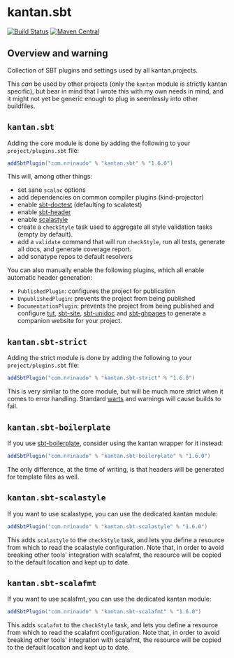 # kantan.sbt

[![Build Status](https://travis-ci.org/nrinaudo/kantan.sbt.svg?branch=master)](https://travis-ci.org/nrinaudo/kantan.sbt)
[![Maven Central](https://maven-badges.herokuapp.com/maven-central/com.nrinaudo/kantan.sbt/badge.svg)](https://maven-badges.herokuapp.com/maven-central/com.nrinaudo/kantan.sbt)

## Overview and warning
Collection of SBT plugins and settings used by all kantan.projects.

This _can_ be used by other projects (only the `kantan` module is strictly kantan specific), but bear in mind that I wrote this with
my own needs in mind, and it might not yet be generic enough to plug in seemlessly into other buildfiles.

## `kantan.sbt`

Adding the core module is done by adding the following to your `project/plugins.sbt` file:

```scala
addSbtPlugin("com.nrinaudo" % "kantan.sbt" % "1.6.0")
```

This will, among other things:

* set sane `scalac` options
* add dependencies on common compiler plugins (kind-projector)
* enable [sbt-doctest](https://github.com/tkawachi/sbt-doctest) (defaulting to scalatest)
* enable [sbt-header](https://github.com/sbt/sbt-header)
* enable [scalastyle](http://www.scalastyle.org/sbt.html)
* create a `checkStyle` task used to aggregate all style validation tasks (empty by default).
* add a `validate` command that will run `checkStyle`, run all tests, generate all docs, and generate coverage report.
* add sonatype repos to default resolvers

You can also manually enable the following plugins, which all enable automatic header generation:

* `PublishedPlugin`: configures the project for publication
* `UnpublishedPlugin`: prevents the project from being published
* `DocumentationPlugin`: prevents the project from being published and configure [tut](https://github.com/tpolecat/tut),
  [sbt-site](https://github.com/sbt/sbt-site), [sbt-unidoc](https://github.com/sbt/sbt-unidoc) and
  [sbt-ghpages](https://github.com/sbt/sbt-ghpages) to generate a companion website for your project.



## `kantan.sbt-strict`

Adding the strict module is done by adding the following to your `project/plugins.sbt` file:

```scala
addSbtPlugin("com.nrinaudo" % "kantan.sbt-strict" % "1.6.0")
```

This is very similar to the core module, but will be much more strict when it comes to error handling. Standard
[warts](http://www.wartremover.org) and warnings will cause builds to fail.



## `kantan.sbt-boilerplate`

If you use [sbt-boilerplate](https://github.com/sbt/sbt-boilerplate), consider using the kantan wrapper for it instead:

```scala
addSbtPlugin("com.nrinaudo" % "kantan.sbt-boilerplate" % "1.6.0")
```

The only difference, at the time of writing, is that headers will be generated for template files as well.

## `kantan.sbt-scalastyle`

If you want to use scalastype, you can use the dedicated kantan module:

```scala
addSbtPlugin("com.nrinaudo" % "kantan.sbt-scalastyle" % "1.6.0")
```

This adds `scalastyle` to the `checkStyle` task, and lets you define a resource from which to read the scalastyle
configuration. Note that, in order to avoid breaking other tools' integration with scalafmt, the resource will
be copied to the default location and kept up to date.

## `kantan.sbt-scalafmt`

If you want to use scalafmt, you can use the dedicated kantan module:

```scala
addSbtPlugin("com.nrinaudo" % "kantan.sbt-scalafmt" % "1.6.0")
```

This adds `scalafmt` to the `checkStyle` task, and lets you define a resource from which to read the scalafmt
configuration. Note that, in order to avoid breaking other tools' integration with scalafmt, the resource will
be copied to the default location and kept up to date.
